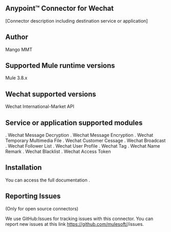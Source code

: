 ## Anypoint™ Connector for Wechat 


[Connector description including destination service or application]

## Author
Mango MMT

## Supported Mule runtime versions
Mule 3.8.x

## Wechat supported versions
Wechat International-Market API

## Service or application supported modules

. Wechat Message Decryption
. Wechat Message Encryption
. Wechat Temporary Multimedia File
. Wechat Customer Cessage
. Wechat Broadcast
. Wechat Follower List
. Wechat User Profile
. Wechat Tag
. Wechat Name Remark
. Wechat Blacklist
. Wechat Access Token

## Installation 

You can access the full documentation <here>.

## Reporting Issues

(Only for open source connectors)

We use GitHub:Issues for tracking issues with this connector. You can report new issues at this link https://github.com/mulesoft/<connector-repository-name>/issues.